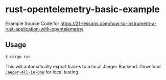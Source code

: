 # rust-opentelemetry-basic-example

Example Source Code for https://21-lessons.com/how-to-instrument-a-rust-application-with-opentelemetry/

## Usage

```bash
$ cargo run
```

This will automatically export traces to a local Jaeger Backend. Download [`Jaeger-All-in-One`](https://www.jaegertracing.io/download/#binaries) for local testing.
